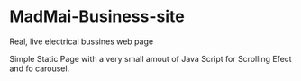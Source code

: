 # MadMai-Business-site
Real, live electrical bussines web page

Simple Static Page with a very small amout of Java Script for Scrolling Efect and fo carousel.
